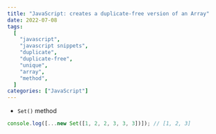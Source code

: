 ```yaml
---
title: "JavaScript: creates a duplicate-free version of an Array"
date: 2022-07-08
tags:
  [
    "javascript",
    "javascript snippets",
    "duplicate",
    "duplicate-free",
    "unique",
    "array",
    "method",
  ]
categories: ["JavaScript"]
---
```


- `Set()` method

```javascript
console.log([...new Set([1, 2, 2, 3, 3, 3])]); // [1, 2, 3]
```
